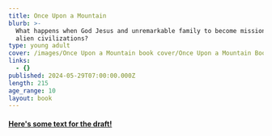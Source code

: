 ```yaml
---
title: Once Upon a Mountain
blurb: >-
  What happens when God Jesus and unremarkable family to become missionaries to
  alien civilizations?
type: young adult
cover: /images/Once Upon a Mountain book cover/Once Upon a Mountain Book Cover.jpg
links:
  - {}
published: 2024-05-29T07:00:00.000Z
length: 215
age_range: 10
layout: book
---
```


#### [Here's some text for the draft!](https://www.amazon.com/Once-Upon-Mountain-Julia-Hallmark-ebook/dp/B0D92xppl6/ref=sr11?dib=eyj2ljoiMSJ9.7ELOFD8UxFAcQhHBho1zqw.msWLuF6sFfla5H6RnnD03csv5kTxlfisBYLCvVUrA\&dib=tag=se\&keywords=9798887516820\&qid=17246926892689\&sr=8-1 "Once Upon a Mountain")
